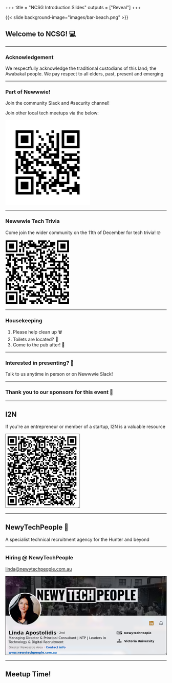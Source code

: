 +++
title = "NCSG Introduction Slides"
outputs = ["Reveal"]
+++

{{< slide background-image="images/bar-beach.png" >}}

## Welcome to NCSG! 💻

---

### Acknowledgement

We respectfully acknowledge the traditional custodians of this land; the Awabakal people. We pay respect to all elders, past, present and emerging

---

### Part of Newwwie!

Join the community Slack and #security channel!

Join other local tech meetups via the below:

![community list QR link](images/community-qr.png)

---

### Newwwie Tech Trivia

Come join the wider community on the 11th of December for tech trivia! 🤓

![community list QR link](images/tech-trivia.png)

---

### Housekeeping

1.  Please help clean up 🗑️
2.  Toilets are located? 🧻
3.  Come to the pub after! 🥳

---

### Interested in presenting? 🎤

Talk to us anytime in person or on Newwwie Slack!

---

### Thank you to our sponsors for this event 🙇

---

## I2N

If you're an entrepreneur or member of a startup, I2N is a valuable resource

![I2N information page](images/i2n-qr.png)

---

## NewyTechPeople 🤩

A specialist technical recruitment agency for the Hunter and beyond

---

### Hiring @ NewyTechPeople

[linda@newytechpeople.com.au](mailto:linda@newytechpeople.com.au)

![NTP Hiring](images/ntp-hiring.png)

---

## Meetup Time!
